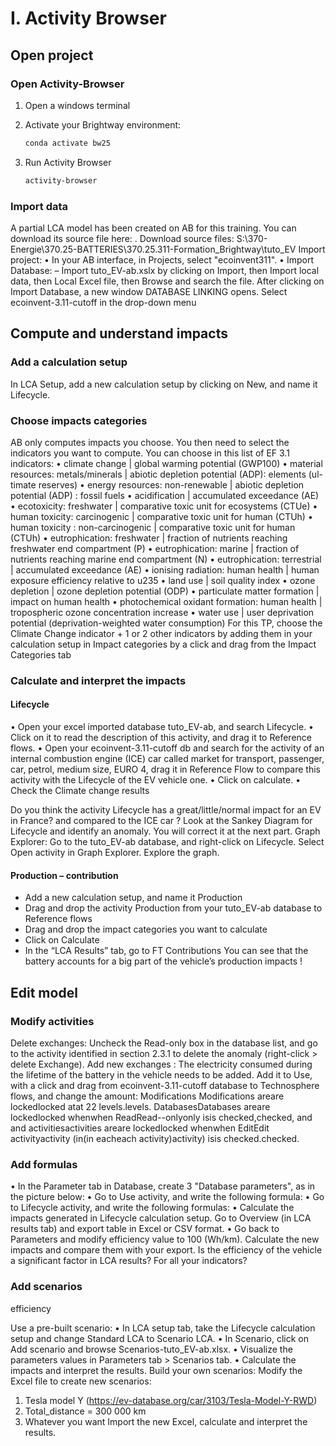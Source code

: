 # I. Activity Browser

## Open project

### Open Activity-Browser

1. Open a windows terminal
2. Activate your Brightway environment:

    ```cmd
    conda activate bw25
    ```

3. Run Activity Browser

    ```cmd
    activity-browser
    ```

### Import data

A partial LCA model has been created on AB for this training. You can download its source file here: .
Download source files:
S:\370-Energie\370.25-BATTERIES\370.25.311-Formation_Brightway\tuto_EV
Import project:
• In your AB interface, in Projects, select "ecoinvent311".
• Import Database:
– Import tuto_EV-ab.xslx by clicking on Import, then Import local data, then Local
Excel file, then Browse and search the file.
After clicking on Import Database, a new window DATABASE LINKING opens. Select ecoinvent-3.11-cutoff in the drop-down menu

## Compute and understand impacts

### Add a calculation setup

In LCA Setup, add a new calculation setup by clicking on New, and name it Lifecycle.

### Choose impacts categories

AB only computes impacts you choose. You then need to select the indicators you want to compute. You can choose in this list of EF 3.1 indicators:
• climate change | global warming potential (GWP100)
• material resources: metals/minerals | abiotic depletion potential (ADP): elements (ul- timate reserves)
• energy resources: non-renewable | abiotic depletion potential (ADP) : fossil fuels
• acidification | accumulated exceedance (AE)
• ecotoxicity: freshwater | comparative toxic unit for ecosystems (CTUe)
• human toxicity: carcinogenic | comparative toxic unit for human (CTUh)
• human toxicity : non-carcinogenic | comparative toxic unit for human (CTUh)
• eutrophication: freshwater | fraction of nutrients reaching freshwater end compartment (P)
• eutrophication: marine | fraction of nutrients reaching marine end compartment (N)
• eutrophication: terrestrial | accumulated exceedance (AE)
• ionising radiation: human health | human exposure efficiency relative to u235
• land use | soil quality index
• ozone depletion | ozone depletion potential (ODP)
• particulate matter formation | impact on human health
• photochemical oxidant formation: human health | tropospheric ozone concentration increase
• water use | user deprivation potential (deprivation-weighted water consumption)
For this TP, choose the Climate Change indicator + 1 or 2 other indicators by
adding them in your calculation setup in Impact categories by a click and drag from the Impact Categories tab

### Calculate and interpret the impacts

#### Lifecycle

• Open your excel imported database tuto_EV-ab, and search Lifecycle.
• Click on it to read the description of this activity, and drag it to Reference flows.
• Open your ecoinvent-3.11-cutoff db and search for the activity of an internal combustion engine (ICE) car called market for transport, passenger, car, petrol, medium size, EURO 4, drag it in Reference Flow to compare this activity with the Lifecycle of the EV vehicle one.
• Click on calculate.
• Check the Climate change results

Do you think the activity Lifecycle has a great/little/normal impact for an EV in France? and compared to the ICE car ?
Look at the Sankey Diagram for Lifecycle and identify an anomaly. You will correct it at the next part.
Graph Explorer:
Go to the tuto_EV-ab database, and right-click on Lifecycle. Select Open activity in Graph Explorer. Explore the graph.

#### Production – contribution

- Add a new calculation setup, and name it Production
- Drag and drop the activity Production from your tuto_EV-ab database to Reference flows
- Drag and drop the impact categories you want to calculate
- Click on Calculate
- In the “LCA Results” tab, go to FT Contributions
You can see that the battery accounts for a big part of the vehicle’s production impacts !

## Edit model

### Modify activities

Delete exchanges:
Uncheck the Read-only box in the database list, and go to the activity identified in section 2.3.1 to delete the anomaly
(right-click > delete Exchange).
Add new exchanges :
The electricity consumed during the lifetime of the battery in the vehicle needs to be added. Add it to Use, with a click and drag from ecoinvent-3.11-cutoff database to Technosphere flows, and change the amount:
Modifications
Modifications areare lockedlocked atat 22 levels.levels. DatabasesDatabases areare lockedlocked whenwhen ReadRead--onlyonly isis checked,checked, and and activitiesactivities areare lockedlocked whenwhen EditEdit activityactivity (in(in eacheach activity)activity) isis checked.checked.

### Add formulas

• In the Parameter tab in Database, create 3 "Database parameters", as in the picture below:
• Go to Use activity, and write the following formula:
• Go to Lifecycle activity, and write the following formulas:
• Calculate the impacts generated in Lifecycle calculation setup. Go to Overview (in LCA results tab) and export table in Excel or CSV format.
• Go back to Parameters and modify efficiency value to 100 (Wh/km). Calculate the new impacts and compare them with your export.
Is the efficiency of the vehicle a significant factor in LCA results? For all your indicators?

### Add scenarios

efficiency

Use a pre-built scenario:
• In LCA setup tab, take the Lifecycle calculation setup and change Standard LCA to Scenario LCA.
• In Scenario, click on Add scenario and browse Scenarios-tuto_EV-ab.xlsx.
• Visualize the parameters values in Parameters tab > Scenarios tab.
• Calculate the impacts and interpret the results.
Build your own scenarios:
Modify the Excel file to create new scenarios:

1. Tesla model Y (<https://ev-database.org/car/3103/Tesla-Model-Y-RWD>)
2. Total_distance = 300 000 km
3. Whatever you want
Import the new Excel, calculate and interpret the results.
